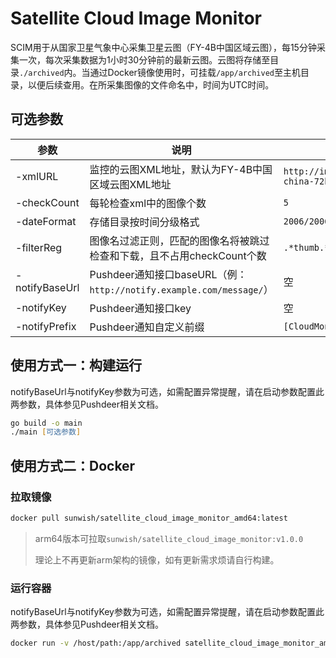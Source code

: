 # Satellite Cloud Image Monitor

SCIM用于从国家卫星气象中心采集卫星云图（FY-4B中国区域云图），每15分钟采集一次，每次采集数据为1小时30分钟前的最新云图。云图将存储至目录`./archived`内。当通过Docker镜像使用时，可挂载`/app/archived`至主机目录，以便后续查用。在所采集图像的文件命名中，时间为UTC时间。


## 可选参数

| 参数 | 说明 | 默认值 |
| --- | --- | --- |
| -xmlURL | 监控的云图XML地址，默认为FY-4B中国区域云图XML地址 | `http://img.nsmc.org.cn/CLOUDIMAGE/FY4B/AGRI/GCLR/SEC/xml/FY4B-china-72h.xml` |
| -checkCount | 每轮检查xml中的图像个数 | `5` |
| -dateFormat | 存储目录按时间分级格式 | `2006/20060102/` |
| -filterReg | 图像名过滤正则，匹配的图像名将被跳过检查和下载，且不占用checkCount个数 | `.*thumb.*` |
| -notifyBaseUrl | Pushdeer通知接口baseURL（例：`http://notify.example.com/message/`） | 空 |
| -notifyKey | Pushdeer通知接口key | 空 |
| -notifyPrefix | Pushdeer通知自定义前缀 | `[CloudMonitor]` |

## 使用方式一：构建运行

notifyBaseUrl与notifyKey参数为可选，如需配置异常提醒，请在启动参数配置此两参数，具体参见Pushdeer相关文档。

```zsh
go build -o main
./main [可选参数]
```

## 使用方式二：Docker

### 拉取镜像

```zsh
docker pull sunwish/satellite_cloud_image_monitor_amd64:latest
```

> arm64版本可拉取`sunwish/satellite_cloud_image_monitor:v1.0.0`
>
> 理论上不再更新arm架构的镜像，如有更新需求烦请自行构建。

### 运行容器

notifyBaseUrl与notifyKey参数为可选，如需配置异常提醒，请在启动参数配置此两参数，具体参见Pushdeer相关文档。

```zsh
docker run -v /host/path:/app/archived satellite_cloud_image_monitor_amd64:latest ./main [可选参数]
```
